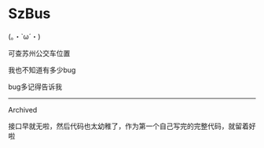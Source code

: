 # SzBus
(。・`ω´・)

可查苏州公交车位置

我也不知道有多少bug

bug多记得告诉我



--- 

Archived

接口早就无啦，然后代码也太幼稚了，作为第一个自己写完的完整代码，就留着好啦
